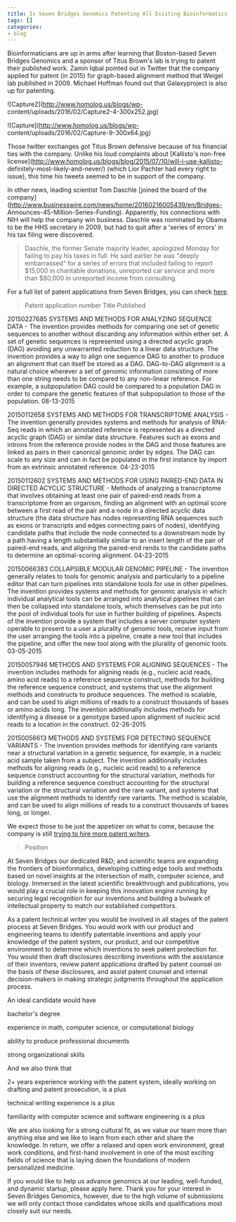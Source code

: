 ```yaml
---
title: Is Seven Bridges Genomics Patenting All Existing Bioinformatics?
tags: []
categories:
- blog
---
```

Bioinformaticians are up in arms after learning that Boston-based Seven
Bridges Genomics and a sponsor of Titus Brown's lab is trying to patent their
published work. Zamin Iqbal pointed out in Twitter that the company applied
for patent (in 2015) for graph-based alignment method that Weigel lab
published in 2009. Michael Hoffman found out that Galaxyproject is also up for
patenting.
<!--more-->

![Capture2](http://www.homolog.us/blogs/wp-
content/uploads/2016/02/Capture2-4-300x252.jpg)

![Capture](http://www.homolog.us/blogs/wp-
content/uploads/2016/02/Capture-9-300x64.jpg)

Those twitter exchanges got Titus Brown defensive because of his financial
ties with the company. Unlike his loud complaints about [Kallisto's non-free
license](http://www.homolog.us/blogs/blog/2015/07/10/will-i-use-kallisto-
definitely-most-likely-and-never/) (which Lior Pachter had every right to
issue), this time his tweets seemed to be in support of the company.

In other news, leading scientist Tom Daschle [joined the board of the
company](http://www.businesswire.com/news/home/20160216005439/en/Bridges-
Announces-45-Million-Series-Funding). Apparently, his connections with NIH
will help the company win business. Daschle was nominated by Obama to be the
HHS secretary in 2009, but had to quit after a 'series of errors' in his tax
filing were discovered.

> Daschle, the former Senate majority leader, apologized Monday for failing to
pay his taxes in full. He said earlier he was "deeply embarrassed" for a
series of errors that included failing to report $15,000 in charitable
donations, unreported car service and more than $80,000 in unreported income
from consulting.

For a full list of patent applications from Seven Bridges, you can check
[here](http://www.faqs.org/patents/assignee/seven-bridges-genomics-inc/).

> Patent application number Title Published

20150227685 SYSTEMS AND METHODS FOR ANALYZING SEQUENCE DATA - The invention
provides methods for comparing one set of genetic sequences to another without
discarding any information within either set. A set of genetic sequences is
represented using a directed acyclic graph (DAG) avoiding any unwarranted
reduction to a linear data structure. The invention provides a way to align
one sequence DAG to another to produce an alignment that can itself be stored
as a DAG. DAG-to-DAG alignment is a natural choice wherever a set of genomic
information consisting of more than one string needs to be compared to any
non-linear reference. For example, a subpopulation DAG could be compared to a
population DAG in order to compare the genetic features of that subpopulation
to those of the population. 08-13-2015

20150112658 SYSTEMS AND METHODS FOR TRANSCRIPTOME ANALYSIS - The invention
generally provides systems and methods for analysis of RNA-Seq reads in which
an annotated reference is represented as a directed acyclic graph (DAG) or
similar data structure. Features such as exons and introns from the reference
provide nodes in the DAG and those features are linked as pairs in their
canonical genomic order by edges. The DAG can scale to any size and can in
fact be populated in the first instance by import from an extrinsic annotated
reference. 04-23-2015

20150112602 SYSTEMS AND METHODS FOR USING PAIRED-END DATA IN DIRECTED ACYCLIC
STRUCTURE - Methods of analyzing a transcriptome that involves obtaining at
least one pair of paired-end reads from a transcriptome from an organism,
finding an alignment with an optimal score between a first read of the pair
and a node in a directed acyclic data structure (the data structure has nodes
representing RNA sequences such as exons or transcripts and edges connecting
pairs of nodes), identifying candidate paths that include the node connected
to a downstream node by a path having a length substantially similar to an
insert length of the pair of paired-end reads, and aligning the paired-end
rends to the candidate paths to determine an optimal-scoring alignment.
04-23-2015

20150066383 COLLAPSIBLE MODULAR GENOMIC PIPELINE - The invention generally
relates to tools for genomic analysis and particularly to a pipeline editor
that can turn pipelines into standalone tools for use in other pipelines. The
invention provides systems and methods for genomic analysis in which
individual analytical tools can be arranged into analytical pipelines that can
then be collapsed into standalone tools, which themselves can be put into the
pool of individual tools for use in further building of pipelines. Aspects of
the invention provide a system that includes a server computer system operable
to present to a user a plurality of genomic tools, receive input from the user
arranging the tools into a pipeline, create a new tool that includes the
pipeline, and offer the new tool along with the plurality of genomic tools.
03-05-2015

20150057946 METHODS AND SYSTEMS FOR ALIGNING SEQUENCES - The invention
includes methods for aligning reads (e.g., nucleic acid reads, amino acid
reads) to a reference sequence construct, methods for building the reference
sequence construct, and systems that use the alignment methods and constructs
to produce sequences. The method is scalable, and can be used to align
millions of reads to a construct thousands of bases or amino acids long. The
invention additionally includes methods for identifying a disease or a
genotype based upon alignment of nucleic acid reads to a location in the
construct. 02-26-2015

20150056613 METHODS AND SYSTEMS FOR DETECTING SEQUENCE VARIANTS - The
invention provides methods for identifying rare variants near a structural
variation in a genetic sequence, for example, in a nucleic acid sample taken
from a subject. The invention additionally includes methods for aligning reads
(e.g., nucleic acid reads) to a reference sequence construct accounting for
the structural variation, methods for building a reference sequence construct
accounting for the structural variation or the structural variation and the
rare variant, and systems that use the alignment methods to identify rare
variants. The method is scalable, and can be used to align millions of reads
to a construct thousands of bases long, or longer.

We expect those to be just the appetizer on what to come, because the company
is still [trying to hire more patent
writers](https://jobs.jobvite.com/sevenbridges/job/oApx1fwh).

> Position

At Seven Bridges our dedicated R&D; and scientific teams are expanding the
frontiers of bioinformatics, developing cutting edge tools and methods based
on novel insights at the intersection of math, computer science, and biology.
Immersed in the latest scientific breakthrough and publications, you would
play a crucial role in keeping this innovation engine running by securing
legal recognition for our inventions and building a bulwark of intellectual
property to match our established competitors.

As a patent technical writer you would be involved in all stages of the patent
process at Seven Bridges. You would work with our product and engineering
teams to identify patentable inventions and apply your knowledge of the patent
system, our product, and our competitive environment to determine which
inventions to seek patent protection for. You would then draft disclosures
describing inventions with the assistance of their inventors, review patent
applications drafted by patent counsel on the basis of these disclosures, and
assist patent counsel and internal decision-makers in making strategic
judgments throughout the application process.

An ideal candidate would have

bachelor's degree

experience in math, computer science, or computational biology

ability to produce professional documents

strong organizational skills

And we also think that

2+ years experience working with the patent system, ideally working on
drafting and patent prosecution, is a plus

technical writing experience is a plus

familiarity with computer science and software engineering is a plus

We are also looking for a strong cultural fit, as we value our team more than
anything else and we like to learn from each other and share the knowledge. In
return, we offer a relaxed and open work environment, great work conditions,
and first-hand involvement in one of the most exciting fields of science that
is laying down the foundations of modern personalized medicine.

If you would like to help us advance genomics at our leading, well-funded, and
dynamic startup, please apply here. Thank you for your interest in Seven
Bridges Genomics, however, due to the high volume of submissions we will only
contact those candidates whose skills and qualifications most closely suit our
needs.

